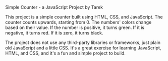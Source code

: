 Simple Counter - a JavaScript Project by Tarek


This project is a simple counter built using HTML, CSS, and JavaScript. The counter counts upwards, starting from 0. The numbers' colors change based on their value. If the number is positive, it turns green. If it is negative, it turns red. If it is zero, it turns black.


The project does not use any third-party libraries or frameworks, just plain old JavaScript and a little CSS. It's a great exercise for learning JavaScript, HTML, and CSS, and it's a fun and simple project to build.


